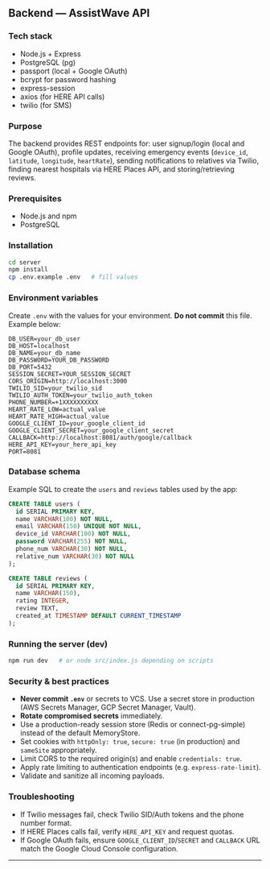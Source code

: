 ## Backend — AssistWave API

### Tech stack

* Node.js + Express
* PostgreSQL (pg)
* passport (local + Google OAuth)
* bcrypt for password hashing
* express-session
* axios (for HERE API calls)
* twilio (for SMS)

### Purpose

The backend provides REST endpoints for: user signup/login (local and Google OAuth), profile updates, receiving emergency events (`device_id`, `latitude`, `longitude`, `heartRate`), sending notifications to relatives via Twilio, finding nearest hospitals via HERE Places API, and storing/retrieving reviews.

### Prerequisites

* Node.js and npm
* PostgreSQL

### Installation

```bash
cd server
npm install
cp .env.example .env   # fill values
```

### Environment variables

Create `.env` with the values for your environment. **Do not commit** this file. Example below:

```.env.example
DB_USER=your_db_user
DB_HOST=localhost
DB_NAME=your_db_name
DB_PASSWORD=YOUR_DB_PASSWORD
DB_PORT=5432
SESSION_SECRET=YOUR_SESSION_SECRET
CORS_ORIGIN=http://localhost:3000
TWILIO_SID=your_twilio_sid
TWILIO_AUTH_TOKEN=your_twilio_auth_token
PHONE_NUMBER=+1XXXXXXXXXX
HEART_RATE_LOW=actual_value
HEART_RATE_HIGH=actual_value
GOOGLE_CLIENT_ID=your_google_client_id
GOOGLE_CLIENT_SECRET=your_google_client_secret
CALLBACK=http://localhost:8081/auth/google/callback
HERE_API_KEY=your_here_api_key
PORT=8081
```

### Database schema

Example SQL to create the `users` and `reviews` tables used by the app:

```sql
CREATE TABLE users (
  id SERIAL PRIMARY KEY,
  name VARCHAR(100) NOT NULL,
  email VARCHAR(150) UNIQUE NOT NULL,
  device_id VARCHAR(100) NOT NULL,
  password VARCHAR(255) NOT NULL,
  phone_num VARCHAR(30) NOT NULL,
  relative_num VARCHAR(30) NOT NULL
);

CREATE TABLE reviews (
  id SERIAL PRIMARY KEY,
  name VARCHAR(150),
  rating INTEGER,
  review TEXT,
  created_at TIMESTAMP DEFAULT CURRENT_TIMESTAMP
);
```

### Running the server (dev)

```bash
npm run dev   # or node src/index.js depending on scripts
```


### Security & best practices

* **Never commit `.env`** or secrets to VCS. Use a secret store in production (AWS Secrets Manager, GCP Secret Manager, Vault).
* **Rotate compromised secrets** immediately.
* Use a production-ready session store (Redis or connect-pg-simple) instead of the default MemoryStore.
* Set cookies with `httpOnly: true`, `secure: true` (in production) and `sameSite` appropriately.
* Limit CORS to the required origin(s) and enable `credentials: true`.
* Apply rate limiting to authentication endpoints (e.g. `express-rate-limit`).
* Validate and sanitize all incoming payloads.

### Troubleshooting

* If Twilio messages fail, check Twilio SID/Auth tokens and the phone number format.
* If HERE Places calls fail, verify `HERE_API_KEY` and request quotas.
* If Google OAuth fails, ensure `GOOGLE_CLIENT_ID`/`SECRET` and `CALLBACK` URL match the Google Cloud Console configuration.

---